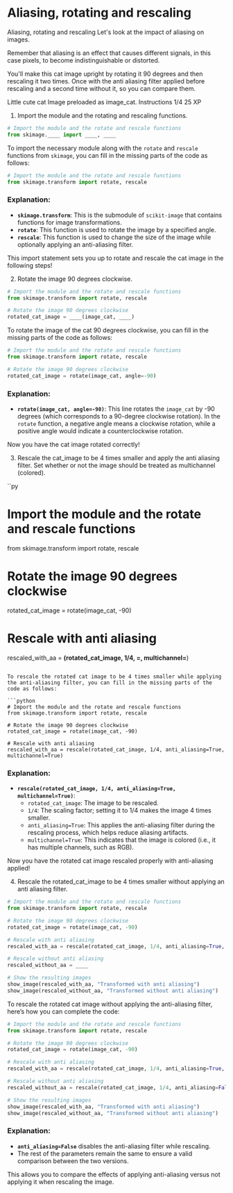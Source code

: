 # Aliasing, rotating and rescaling

Aliasing, rotating and rescaling
Let's look at the impact of aliasing on images.

Remember that aliasing is an effect that causes different signals, in this case pixels, to become indistinguishable or distorted.

You'll make this cat image upright by rotating it 90 degrees and then rescaling it two times. Once with the anti aliasing filter applied before rescaling and a second time without it, so you can compare them.

Little cute cat
Image preloaded as image_cat.
Instructions 1/4
25 XP

1. Import the module and the rotating and rescaling functions.

```py
# Import the module and the rotate and rescale functions
from skimage.____ import ____, ____

```

To import the necessary module along with the `rotate` and `rescale` functions from `skimage`, you can fill in the missing parts of the code as follows:

```python
# Import the module and the rotate and rescale functions
from skimage.transform import rotate, rescale
```

### Explanation:
- **`skimage.transform`**: This is the submodule of `scikit-image` that contains functions for image transformations.
- **`rotate`**: This function is used to rotate the image by a specified angle.
- **`rescale`**: This function is used to change the size of the image while optionally applying an anti-aliasing filter.

This import statement sets you up to rotate and rescale the cat image in the following steps!

2. Rotate the image 90 degrees clockwise.

```py
# Import the module and the rotate and rescale functions
from skimage.transform import rotate, rescale

# Rotate the image 90 degrees clockwise 
rotated_cat_image = ____(image_cat, ____)

```

To rotate the image of the cat 90 degrees clockwise, you can fill in the missing parts of the code as follows:

```python
# Import the module and the rotate and rescale functions
from skimage.transform import rotate, rescale

# Rotate the image 90 degrees clockwise 
rotated_cat_image = rotate(image_cat, angle=-90)
```

### Explanation:
- **`rotate(image_cat, angle=-90)`**: This line rotates the `image_cat` by -90 degrees (which corresponds to a 90-degree clockwise rotation). In the `rotate` function, a negative angle means a clockwise rotation, while a positive angle would indicate a counterclockwise rotation. 

Now you have the cat image rotated correctly!

3. Rescale the cat_image to be 4 times smaller and apply the anti aliasing filter. Set whether or not the image should be treated as multichannel (colored).

``py
# Import the module and the rotate and rescale functions
from skimage.transform import rotate, rescale

# Rotate the image 90 degrees clockwise 
rotated_cat_image = rotate(image_cat, -90)

# Rescale with anti aliasing
rescaled_with_aa = ____(rotated_cat_image, 1/4, ____=____, multichannel=____)
```

To rescale the rotated cat image to be 4 times smaller while applying the anti-aliasing filter, you can fill in the missing parts of the code as follows:

```python
# Import the module and the rotate and rescale functions
from skimage.transform import rotate, rescale

# Rotate the image 90 degrees clockwise 
rotated_cat_image = rotate(image_cat, -90)

# Rescale with anti aliasing
rescaled_with_aa = rescale(rotated_cat_image, 1/4, anti_aliasing=True, multichannel=True)
```

### Explanation:
- **`rescale(rotated_cat_image, 1/4, anti_aliasing=True, multichannel=True)`**:
  - `rotated_cat_image`: The image to be rescaled.
  - `1/4`: The scaling factor; setting it to 1/4 makes the image 4 times smaller.
  - `anti_aliasing=True`: This applies the anti-aliasing filter during the rescaling process, which helps reduce aliasing artifacts.
  - `multichannel=True`: This indicates that the image is colored (i.e., it has multiple channels, such as RGB).

Now you have the rotated cat image rescaled properly with anti-aliasing applied!

4. Rescale the rotated_cat_image to be 4 times smaller without applying an anti aliasing filter.

```py
# Import the module and the rotate and rescale functions
from skimage.transform import rotate, rescale

# Rotate the image 90 degrees clockwise 
rotated_cat_image = rotate(image_cat, -90)

# Rescale with anti aliasing
rescaled_with_aa = rescale(rotated_cat_image, 1/4, anti_aliasing=True, multichannel=True)

# Rescale without anti aliasing
rescaled_without_aa = ____

# Show the resulting images
show_image(rescaled_with_aa, "Transformed with anti aliasing")
show_image(rescaled_without_aa, "Transformed without anti aliasing")

```

To rescale the rotated cat image without applying the anti-aliasing filter, here’s how you can complete the code:

```python
# Import the module and the rotate and rescale functions
from skimage.transform import rotate, rescale

# Rotate the image 90 degrees clockwise 
rotated_cat_image = rotate(image_cat, -90)

# Rescale with anti aliasing
rescaled_with_aa = rescale(rotated_cat_image, 1/4, anti_aliasing=True, multichannel=True)

# Rescale without anti aliasing
rescaled_without_aa = rescale(rotated_cat_image, 1/4, anti_aliasing=False, multichannel=True)

# Show the resulting images
show_image(rescaled_with_aa, "Transformed with anti aliasing")
show_image(rescaled_without_aa, "Transformed without anti aliasing")
```

### Explanation:
- **`anti_aliasing=False`** disables the anti-aliasing filter while rescaling.
- The rest of the parameters remain the same to ensure a valid comparison between the two versions.

This allows you to compare the effects of applying anti-aliasing versus not applying it when rescaling the image.